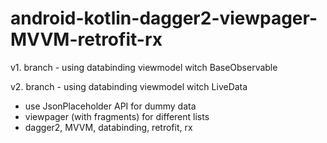 # android-kotlin-dagger2-viewpager-MVVM-retrofit-rx

v1. branch - using databinding viewmodel witch BaseObservable

v2. branch - using databinding viewmodel witch LiveData

- use JsonPlaceholder API for dummy data
- viewpager (with fragments) for different lists
- dagger2, MVVM, databinding, retrofit, rx
